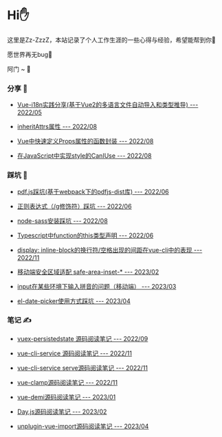 # Hi✋

这里是Zz-ZzzZ，本站记录了个人工作生涯的一些心得与经验，希望能帮到你🫰

愿世界再无bug🐞

阿门 ~ 🙏

### 分享 🌟

- [Vue-i18n实践分享(基于Vue2的多语言文件自动导入和类型推导) --- 2022/05](/share/i18n.html)

- [inheritAttrs属性 --- 2022/08](/share/inheritAttrs.html)

- [Vue中快速定义Props属性的函数封装 --- 2022/08](/share/props.html)

- [在JavaScript中实现style的CanIUse --- 2022/08](/share/canIUseStyle.html)

### 踩坑 🧐

- [pdf.js踩坑(基于webpack下的pdfjs-dist库) --- 2022/06](/bug/pdfjs.md)

- [正则表达式（/g修饰符）踩坑 --- 2022/06](/bug/regExp.md)

- [node-sass安装踩坑 --- 2022/08](/bug/nodeSass.md)

- [Typescript中function的this类型声明 --- 2022/06](/bug/ts-this.md)

- [display: inline-block的换行符/空格出现的间距在vue-cli中的表现 --- 2022/11](/bug/inline-block.md)

- [移动端安全区域适配 safe-area-inset-* --- 2023/02](/bug/safe-area.md)

- [input在某些环境下输入拼音的问题（移动端） --- 2023/03](/bug/input-zh.md)

- [el-date-picker使用方式踩坑 --- 2023/04](/bug/el-date-picker.md)

### 笔记 ✍️

- [vuex-persistedstate 源码阅读笔记 --- 2022/09](/code/vuex-persistedstate.md)

- [vue-cli-service 源码阅读笔记 --- 2022/11](/code/vue-cli-service.md)

- [vue-cli-service serve源码阅读笔记 --- 2022/11](/code/vue-cli-service-serve.md)

- [vue-clamp源码阅读笔记 --- 2022/11](/code/vue-clamp.md)

- [vue-demi源码阅读笔记 --- 2023/01](/code/vue-demi.md)

- [Day.js源码阅读笔记 --- 2023/02](/code/dayjs.md)

- [unplugin-vue-import源码阅读笔记 --- 2023/04](/code/dayjs.md)

